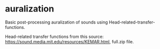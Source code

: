 # auralization
Basic post-processing auralization of sounds using Head-related-transfer-functions.

Head-related transfer functions from this source:
https://sound.media.mit.edu/resources/KEMAR.html, full.zip file.
 